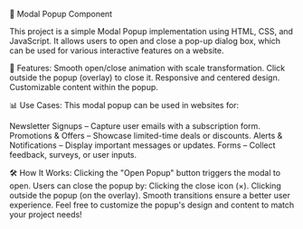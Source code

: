 📌 Modal Popup Component

This project is a simple Modal Popup implementation using HTML, CSS, and JavaScript. It allows users to open and close a pop-up dialog box, which can be used for various interactive features on a website.

🎯 Features:
Smooth open/close animation with scale transformation.
Click outside the popup (overlay) to close it.
Responsive and centered design.
Customizable content within the popup.

📊 Use Cases:
This modal popup can be used in websites for:

Newsletter Signups – Capture user emails with a subscription form.
Promotions & Offers – Showcase limited-time deals or discounts.
Alerts & Notifications – Display important messages or updates.
Forms – Collect feedback, surveys, or user inputs.

🛠️ How It Works:
Clicking the "Open Popup" button triggers the modal to open.
Users can close the popup by:
Clicking the close icon (×).
Clicking outside the popup (on the overlay).
Smooth transitions ensure a better user experience.
Feel free to customize the popup's design and content to match your project needs!
